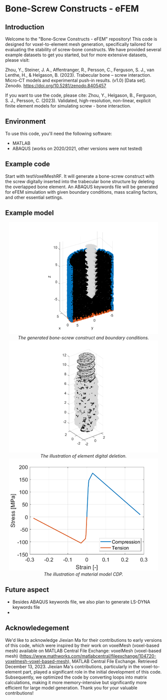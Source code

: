 # Bone-Screw Constructs - eFEM

## Introduction
Welcome to the "Bone-Screw Constructs - eFEM" repository! This code is designed for voxel-to-element mesh generation, specifically tailored for evaluating the stability of screw-bone constructs. We have provided several example datasets to get you started, but for more extensive datasets, please visit:

Zhou, Y., Steiner, J. A., Affentranger, R., Persson, C., Ferguson, S. J., van Lenthe, H., & Helgason, B. (2023). Trabecular bone – screw interaction. Micro-CT models and experimental push-in results. (v1.0) [Data set]. Zenodo. https://doi.org/10.5281/zenodo.8405457

If you want to use the code, please cite:
Zhou, Y., Helgason, B., Ferguson, S. J., Persson, C. (2023). Validated, high-resolution, non-linear, explicit finite element models for simulating screw - bone interaction.

## Environment
To use this code, you'll need the following software:
* MATLAB
* ABAQUS (works on 2020/2021, other versions were not tested)

## Example code
Start with testVoxelMeshRF. It will generate a bone-screw construct with the screw digitally inserted into the trabecular bone structure by deleting the overlapped bone element. An ABAQUS keywords file will be generated for eFEM simulation with given boundary conditions, mass scaling factors, and other essential settings.

## Example model
<p align="center">
    <img src="Figs/screwBoneMesh.png" width="480"> <br />
    <em> The generated bone-screw construct and boundary conditions. </em> <br />
    <img src="Figs/screwBoneMeshDel.png" width="480"> <br />
    <em> The illustration of element digital deletion. </em> <br />
    <img src="Figs/stressStrainCurve.png" width="480"> <br />
    <em> The illustration of material model CDP. </em>
</p>

## Future aspect
* Besides ABAQUS keywords file, we also plan to generate LS-DYNA keywords file
* 

## Acknowledegement
We'd like to acknowledge Jiexian Ma for their contributions to early versions of this code, which were inspired by their work on voxelMesh (voxel-based mesh) available on MATLAB Central File Exchange: voxelMesh (voxel-based mesh) (https://www.mathworks.com/matlabcentral/fileexchange/104720-voxelmesh-voxel-based-mesh), MATLAB Central File Exchange. Retrieved December 13, 2023.
Jiexian Ma's contributions, particularly in the voxel-to-element part, played a significant role in the initial development of this code. Subsequently, we optimized the code by converting loops into matrix calculations, making it more memory-intensive but significantly more efficient for large model generation. Thank you for your valuable contributions!
